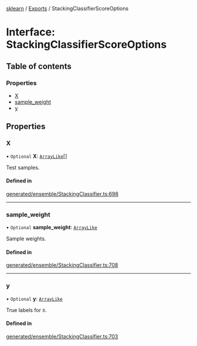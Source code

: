 [sklearn](../readme.md) / [Exports](../modules.md) / StackingClassifierScoreOptions

# Interface: StackingClassifierScoreOptions

## Table of contents

### Properties

- [X](StackingClassifierScoreOptions.md#x)
- [sample\_weight](StackingClassifierScoreOptions.md#sample_weight)
- [y](StackingClassifierScoreOptions.md#y)

## Properties

### X

• `Optional` **X**: [`ArrayLike`](../modules.md#arraylike)[]

Test samples.

#### Defined in

[generated/ensemble/StackingClassifier.ts:698](https://github.com/transitive-bullshit/scikit-learn-ts/blob/367336a/packages/sklearn/src/generated/ensemble/StackingClassifier.ts#L698)

___

### sample\_weight

• `Optional` **sample\_weight**: [`ArrayLike`](../modules.md#arraylike)

Sample weights.

#### Defined in

[generated/ensemble/StackingClassifier.ts:708](https://github.com/transitive-bullshit/scikit-learn-ts/blob/367336a/packages/sklearn/src/generated/ensemble/StackingClassifier.ts#L708)

___

### y

• `Optional` **y**: [`ArrayLike`](../modules.md#arraylike)

True labels for `X`.

#### Defined in

[generated/ensemble/StackingClassifier.ts:703](https://github.com/transitive-bullshit/scikit-learn-ts/blob/367336a/packages/sklearn/src/generated/ensemble/StackingClassifier.ts#L703)
